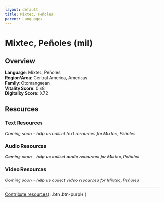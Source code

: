 ```yaml
---
layout: default
title: Mixtec, Peñoles
parent: Languages
---
```


# Mixtec, Peñoles (mil)

## Overview

**Language**: Mixtec, Peñoles  
**Region/Area**: Central America, Americas  
**Family**: Otomanguean  
**Vitality Score**: 0.48  
**Digitality Score**: 0.72  

## Resources

### Text Resources
*Coming soon - help us collect text resources for Mixtec, Peñoles*

### Audio Resources
*Coming soon - help us collect audio resources for Mixtec, Peñoles*

### Video Resources
*Coming soon - help us collect video resources for Mixtec, Peñoles*

---

[Contribute resources](https://fairtrain.github.io/){: .btn .btn-purple }

